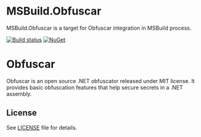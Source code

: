 MSBuild.Obfuscar
========
MSBuild.Obfuscar is a target for Obfuscar integration in MSBuild process.

[![Build status](https://ci.appveyor.com/api/projects/status/qn2xlop7orro4wlp?svg=true)](https://ci.appveyor.com/project/ennerperez/msbuild-obfuscar)
[![NuGet](https://img.shields.io/nuget/v/Nuget.Core.svg)](https://www.nuget.org/packages/MSBuild.Obfuscar/)

Obfuscar
========
Obfuscar is an open source .NET obfuscator released under MIT license. It provides basic obfuscation features that help secure secrets in a .NET assembly.

License
-------
See [LICENSE](LICENSE) file for details.